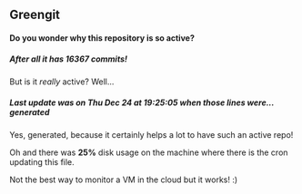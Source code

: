 ## Greengit

#### Do you wonder why this repository is so active?

##### After all it has 16367 commits!

But is it *really* active? Well...

##### Last update was on Thu Dec 24 at 19:25:05 when those lines were... generated

Yes, generated, because it certainly helps a lot to have such an active repo!

Oh and there was **25%** disk usage on the machine
where there is the cron updating this file.

Not the best way to monitor a VM in the cloud but it works! :)
